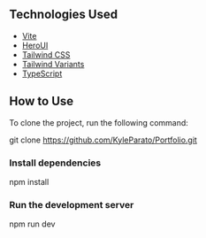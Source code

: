 ## Technologies Used

- [Vite](https://vitejs.dev/guide/)
- [HeroUI](https://heroui.com)
- [Tailwind CSS](https://tailwindcss.com)
- [Tailwind Variants](https://tailwind-variants.org)
- [TypeScript](https://www.typescriptlang.org)

## How to Use

To clone the project, run the following command:

git clone https://github.com/KyleParato/Portfolio.git

### Install dependencies

npm install

### Run the development server

npm run dev
